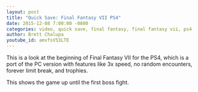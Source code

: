 ```yaml
---
layout: post
title: "Quick Save: Final Fantasy VII PS4"
date: 2015-12-08 7:00:00 -0800
categories: video, quick save, final fantasy, final fantasy vii, ps4
author: Brett Chalupa
youtube_id: amvfsV53LTE
---
```


This is a look at the beginning of Final Fantasy VII for the PS4, which
is a port of the PC version with features like 3x speed, no random
encounters, forever limit break, and trophies.

This shows the game up until the first boss fight.
